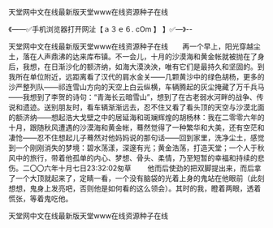 天堂网中文在线最新版天堂www在线资源种子在线

《——✅手机浏览器打开网沚【ａ３ｅ６. cOm 】 】✅—》--

天堂网中文在线最新版天堂www在线资源种子在线　　再一个早上，阳光穿越尘土，落在人声鼎沸的达来库布镇。不一会儿，十月的沙漠海和黄金帐就被抛在了身后，我想，在日渐沙化的额济纳，如海大漠泱泱，唯有它们是最持久和坚固的。到我所在单位附近，远距离看了汉代的肩水金关——几颗黄沙中的绿色胡杨，更多的沙严整列队——祁连雪山方向的天空上白云纵横，车辆腾起的灰尘掩藏了万千兵马——我想到了李贺的诗句：“青海长云暗雪山”，想到了在古老弱水河畔的战争、传说和遗迹。送别朋友时，看车辆渐渐远去，忍不住又看了看头顶的天空与沙漠北面的额济纳——想起浩大戈壁之中的居延海和斑斓辉煌的胡杨林：我在二零零六年的十月，跟随秋风遭遇的沙漠海和黄金帐，蓦然觉得了一种繁华和大美，还有空茫和凄怆——忍不住想起儿子蓦然对他妈妈说的那句话——回到家里，洗净尘土，感觉到一个刚刚消失的梦境：碧水荡漾，深邃有光；黄金浩荡，打造天堂；一个人于秋风中的旅行，带着他孤单的内心、梦想、骨头、柔情，乃至短暂的幸福和持续的悲伤。二〇〇六年十月七日23:32:02匆草
　　他而后使劲的把双脚提出来，而后拿了一个大顶就起来了，定睛一看，一个没有脑袋的光着上身的鬼站在他眼前（此刻想想，鬼身上发亮吧，否则他是如何看的这么领会）。其时的我，瞪着两眼，透着慌张，等着鬼吃他。





天堂网中文在线最新版天堂www在线资源种子在线
